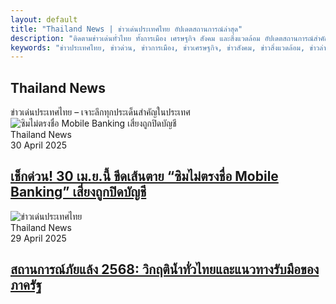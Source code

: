 ```yaml
---
layout: default
title: "Thailand News | ข่าวเด่นประเทศไทย อัปเดตสถานการณ์ล่าสุด"
description: "ติดตามข่าวเด่นทั่วไทย ทั้งการเมือง เศรษฐกิจ สังคม และสิ่งแวดล้อม อัปเดตสถานการณ์สำคัญแบบเรียลไทม์ วิเคราะห์เจาะลึกทุกมิติ เพื่อคุณโดยเฉพาะที่ FintechXHub"
keywords: "ข่าวประเทศไทย, ข่าวด่วน, ข่าวการเมือง, ข่าวเศรษฐกิจ, ข่าวสังคม, ข่าวสิ่งแวดล้อม, ข่าวล่าสุด, ข่าววันนี้"
---
```


<section id="category-section" class="category-section section pt-1">
    <div class="container section-title" data-aos="fade-up">
        <h2>Thailand News</h2>
        <div><span class="description-title">ข่าวเด่นประเทศไทย – เจาะลึกทุกประเด็นสำคัญในประเทศ</span></div>
    </div>
    <div class="container" data-aos="fade-up" data-aos-delay="100">
        <div class="row gy-4 mb-4">
            <div class="col-lg-4">
                <article class="featured-post">
                    <div class="post-img">
                        <img src="https://s6.imgcdn.dev/YwSRf8.jpg" alt="ซิมไม่ตรงชื่อ Mobile Banking เสี่ยงถูกปิดบัญชี" class="img-fluid" loading="lazy">
                    </div>
                    <div class="post-content">
                        <div class="category-meta">
                            <span class="post-category">Thailand News</span>
                            <div class="author-meta">
                                <span class="post-date">30 April 2025</span>
                            </div>
                        </div>
                        <h2 class="title">
                            <a href="/thailand-news/ซิมไม่ตรงชื่อ-mobilebanking">เช็กด่วน! 30 เม.ย.นี้ ขีดเส้นตาย “ซิมไม่ตรงชื่อ Mobile Banking” เสี่ยงถูกปิดบัญชี</a>
                        </h2>
                    </div>
                </article>
            </div>
            <div class="col-lg-4">
                <article class="featured-post">
                    <div class="post-img">
                        <img src="https://s6.imgcdn.dev/YwGlT2.webp" alt="ข่าวเด่นประเทศไทย" class="img-fluid" loading="lazy">
                    </div>
                    <div class="post-content">
                        <div class="category-meta">
                            <span class="post-category">Thailand News</span>
                            <div class="author-meta">
                                <span class="post-date">29 April 2025</span>
                            </div>
                        </div>
                        <h2 class="title">
                            <a href="/thailand-news/สถานการณ์ภัยแล้ง-2568-วิกฤติน้ำทั่วไทย">สถานการณ์ภัยแล้ง 2568: วิกฤติน้ำทั่วไทยและแนวทางรับมือของภาครัฐ</a>
                        </h2>
                    </div>
                </article>
            </div>
        </div>
    </div>
</section>